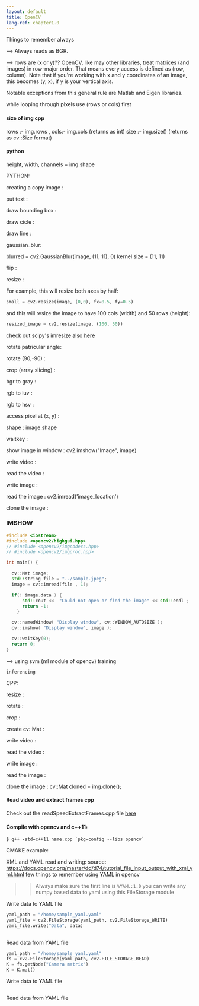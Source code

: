 ```yaml
---
layout: default
title: OpenCV
lang-ref: chapter1.0
---
```

Things to remember always 

--> Always reads as BGR.

--> rows are (x or y)??
OpenCV, like may other libraries, treat matrices (and images) in row-major order. That means every access is defined as (row, column). Note that if you're working with x and y coordinates of an image, this becomes (y, x), if y is your vertical axis.

Notable exceptions from this general rule are Matlab and Eigen libraries.


while looping through pixels use (rows or cols) first


#### size of img cpp
rows :- img.rows , cols:- img.cols (returns as int)
size :- img.size() (returns as cv::Size format)

#### python
height, width, channels = img.shape 

PYTHON:

creating a copy image : 

put text : 

draw bounding box :

draw cicle :

draw line : 

gaussian_blur: 

blurred = cv2.GaussianBlur(image, (11, 11), 0)
 kernel size = (11, 11)

flip :

resize :

For example, this will resize both axes by half:
```python
small = cv2.resize(image, (0,0), fx=0.5, fy=0.5) 
```


and this will resize the image to have 100 cols (width) and 50 rows (height):
```python
resized_image = cv2.resize(image, (100, 50)) 
```
check out scipy's imresize also [here](https://scikit-image.org/docs/dev/api/skimage.transform.html#skimage.transform.resize)


rotate patricular angle:

rotate (90,-90) :

crop (array slicing) :

bgr to gray :

rgb to luv :

rgb to hsv :

access pixel at (x, y) :

shape : image.shape

waitkey : 

show image in window : cv2.imshow("Image", image)

write video :

read the video : 

write image :

read the image : cv2.imread('image_location')

clone the image : 

### IMSHOW

```cpp
#include <iostream>
#include <opencv2/highgui.hpp>
// #include <opencv2/imgcodecs.hpp>
// #include <opencv2/imgproc.hpp>

int main() {

  cv::Mat image;
  std::string file = "../sample.jpeg";
  image = cv::imread(file , 1);

  if(! image.data ) {
      std::cout <<  "Could not open or find the image" << std::endl ;
      return -1;
    }

  cv::namedWindow( "Display window", cv::WINDOW_AUTOSIZE );
  cv::imshow( "Display window", image );

  cv::waitKey(0);
  return 0;
}
```


--> using svm (ml module of opencv)
	training

	inferencing




CPP:

resize :

rotate :

crop :


create cv::Mat :

write video :

read the video : 

write image :

read the image : 

clone the image : cv::Mat cloned = img.clone();

#### Read video and extract frames cpp

Check out the readSpeedExtractFrames.cpp file [here](https://github.com/madhu-korada/references/tree/master/opencv_files)

#### Compile with opencv and c++11:
```$ g++ -std=c++11 name.cpp `pkg-config --libs opencv` ```



CMAKE example:




XML and YAML read and writing:
source: <https://docs.opencv.org/master/dd/d74/tutorial_file_input_output_with_xml_yml.html>
few things to remember using YAML in opencv
>> Always make sure the first line is ```%YAML:1.0```
>> you can write any numpy based data to yaml using this FileStorage module
>> 


Write data to YAML file
```python
yaml_path = "/home/sample_yaml.yaml"
yaml_file = cv2.FileStorage(yaml_path, cv2.FileStorage_WRITE)
yaml_file.write("Data", data)
    
```
Read data from YAML file
```python
yaml_path = "/home/sample_yaml.yaml"
fs = cv2.FileStorage(yaml_path, cv2.FILE_STORAGE_READ)
K = fs.getNode("Camera matrix")
K = K.mat()
```

Write data to YAML file
```cpp

```

Read data from YAML file
```cpp

```


